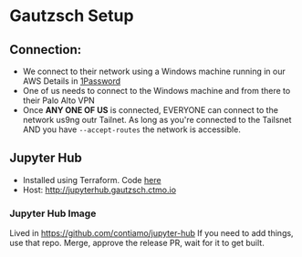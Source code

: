# Gautzsch Setup

## Connection:
- We connect to their network using a Windows machine running in our AWS Details in [1Password](https://start.1password.com/open/i?a=7BGSQM4UKVEJTK5H3MNEJ67YL4&v=vjr4zmjabwzxt2b5j5uc3r33oq&i=ht2ypv64dmplemivukvqixwp3e&h=contiamo.1password.com)
- One of us needs to connect to the Windows machine and from there to their Palo Alto VPN
- Once **ANY ONE OF US** is connected, EVERYONE can connect to the network us9ng outr Tailnet. As long as you're connected to the Tailsnet AND you have `--accept-routes` the network is accessible.

## Jupyter Hub

- Installed using Terraform. Code [here](https://github.com/contiamo/project-ops/tree/main/Gautzsch/stock-anomalies)
- Host: http://jupyterhub.gautzsch.ctmo.io

### Jupyter Hub Image
Lived in https://github.com/contiamo/jupyter-hub
If you need to add things, use that repo. Merge, approve the release PR, wait for it to get built.